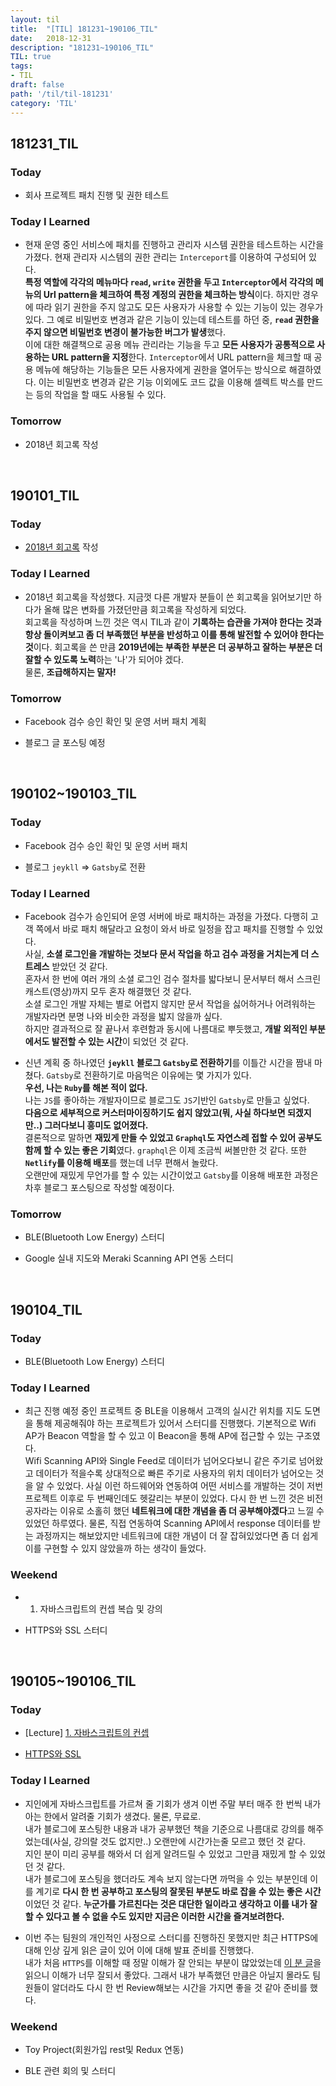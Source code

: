 ```yaml
---
layout: til
title:  "[TIL] 181231~190106_TIL"
date:   2018-12-31
description: "181231~190106_TIL"
TIL: true
tags:
- TIL
draft: false
path: '/til/til-181231'
category: 'TIL'
---
```


## 181231_TIL

### Today 

- 회사 프로젝트 패치 진행 및 권한 테스트

### Today I Learned

- 현재 운영 중인 서비스에 패치를 진행하고 관리자 시스템 권한을 테스트하는 시간을 가졌다. 현재 관리자 시스템의 권한 관리는 `Interceport`를 이용하여 구성되어 있다.<br/> **특정 역할에 각각의 메뉴마다 `read`, `write` 권한을 두고 `Interceptor`에서 각각의 메뉴의 Url pattern을 체크하여 특정 계정의 권한을 체크하는 방식**이다. 하지만 경우에 따라 읽기 권한을 주지 않고도 모든 사용자가 사용할 수 있는 기능이 있는 경우가 있다. 그 예로 비밀번호 변경과 같은 기능이 있는데 테스트를 하던 중, **`read` 권한을 주지 않으면 비밀번호 변경이 불가능한 버그가 발생**했다.<br/> 이에 대한 해결책으로 공용 메뉴 관리라는 기능을 두고 **모든 사용자가 공통적으로 사용하는 URL pattern을 지정**한다. `Interceptor`에서 URL pattern을 체크할 때 공용 메뉴에 해당하는 기능들은 모든 사용자에게 권한을 열어두는 방식으로 해결하였다. 이는 비밀번호 변경과 같은 기능 이외에도 코드 값을 이용해 셀렉트 박스를 만드는 등의 작업을 할 때도 사용될 수 있다.

### Tomorrow

- 2018년 회고록 작성

<br/>

## 190101_TIL

### Today 

- [2018년 회고록](https://bkjang.github.io/Article_memoir/) 작성

### Today I Learned

- 2018년 회고록을 작성했다. 지금껏 다른 개발자 분들이 쓴 회고록을 읽어보기만 하다가 올해 많은 변화를 가졌던만큼 회고록을 작성하게 되었다.<br/>회고록을 작성하며 느낀 것은 역시 TIL과 같이 **기록하는 습관을 가져야 한다는 것과 항상 돌이켜보고 좀 더 부족했던 부분을 반성하고 이를 통해 발전할 수 있어야 한다는 것**이다. 회고록을 쓴 만큼 **2019년에는 부족한 부분은 더 공부하고 잘하는 부분은 더 잘할 수 있도록 노력**하는 '나'가 되어야 겠다.<br/> 물론, **조급해하지는 말자!**

### Tomorrow

- Facebook 검수 승인 확인 및 운영 서버 패치 계획

- 블로그 글 포스팅 예정

<br/>

## 190102~190103_TIL

### Today 

- Facebook 검수 승인 확인 및 운영 서버 패치

- 블로그 `jeykll` => `Gatsby`로 전환

### Today I Learned

- Facebook 검수가 승인되어 운영 서버에 바로 패치하는 과정을 가졌다. 다행히 고객 쪽에서 바로 패치 해달라고 요청이 와서 바로 일정을 잡고 패치를 진행할 수 있었다. <br/>사실, **소셜 로그인을 개발하는 것보다 문서 작업을 하고 검수 과정을 거치는게 더 스트레스** 받았던 것 같다.<br/> 혼자서 한 번에 여러 개의 소셜 로그인 검수 절차를 밟다보니 문서부터 해서 스크린 캐스트(영상)까지 모두 혼자 해결했던 것 같다.<br/> 소셜 로그인 개발 자체는 별로 어렵지 않지만 문서 작업을 싫어하거나 어려워하는 개발자라면 분명 나와 비슷한 과정을 밟지 않을까 싶다. <br/>하지만 결과적으로 잘 끝나서 후련함과 동시에 나름대로 뿌듯했고, **개발 외적인 부분에서도 발전할 수 있는 시간**이 되었던 것 같다.

- 신년 계획 중 하나였던 **`jeykll` 블로그 `Gatsby`로 전환하기**를 이틀간 시간을 짬내 마쳤다. `Gatsby`로 전환하기로 마음먹은 이유에는 몇 가지가 있다.<br/>
**우선, 나는 `Ruby`를 해본 적이 없다.**<br/> 나는 `JS`를 좋아하는 개발자이므로 블로그도 `JS`기반인 `Gatsby`로 만들고 싶었다.<br/>
**다음으로 세부적으로 커스터마이징하기도 쉽지 않았고(뭐, 사실 하다보면 되겠지만..) 그러다보니 흥미도 없어졌다.**<br/> 결론적으로 말하면 **재밌게 만들 수 있었고 `Graphql`도 자연스레 접할 수 있어 공부도 함께 할 수 있는 좋은 기회**였다. `graphql`은 이제 조금씩 써볼만한 것 같다. 또한 **`Netlify`를 이용해 배포**를 했는데 너무 편해서 놀랐다.<br/> 오랜만에 재밌게 무언가를 할 수 있는 시간이었고 `Gatsby`를 이용해 배포한 과정은 차후 블로그 포스팅으로 작성할 예정이다.

### Tomorrow

- BLE(Bluetooth Low Energy) 스터디

- Google 실내 지도와 Meraki Scanning API 연동 스터디

<br/>

## 190104_TIL

### Today 

- BLE(Bluetooth Low Energy) 스터디

### Today I Learned

- 최근 진행 예정 중인 프로젝트 중 BLE을 이용해서 고객의 실시간 위치를 지도 도면을 통해 제공해줘야 하는 프로젝트가 있어서 스터디를 진행했다. 기본적으로 Wifi AP가 Beacon 역할을 할 수 있고 이 Beacon을 통해 AP에 접근할 수 있는 구조였다.<br/> Wifi Scanning API와 Single Feed로 데이터가 넘어오다보니 같은 주기로 넘어왔고 데이터가 적을수록 상대적으로 빠른 주기로 사용자의 위치 데이터가 넘어오는 것을 알 수 있었다. 사실 이런 하드웨어와 연동하여 어떤 서비스를 개발하는 것이 저번 프로젝트 이후로 두 번째인데도 헷갈리는 부분이 있었다. 다시 한 번 느낀 것은 비전공자라는 이유로 소홀히 했던 **네트워크에 대한 개념을 좀 더 공부해야겠다**고 느낄 수 있었던 하루였다. 물론, 직접 연동하여 Scanning API에서 response 데이터를 받는 과정까지는 해보았지만 네트워크에 대한 개념이 더 잘 잡혀있었다면 좀 더 쉽게 이를 구현할 수 있지 않았을까 하는 생각이 들었다.

### Weekend

- 1. 자바스크립트의 컨셉 복습 및 강의
 
- HTTPS와 SSL 스터디

<br/>

## 190105~190106_TIL

### Today 

- [Lecture] [1. 자바스크립트의 컨셉](https://bkdevlog.netlify.com/posts/concept-of-js)

- [HTTPS와 SSL](https://github.com/Im-D/Dev-Docs/blob/master/Security/HTTPS%EC%99%80%20SSL.md)

### Today I Learned

- 지인에게 자바스크립트를 가르쳐 줄 기회가 생겨 이번 주말 부터 매주 한 번씩 내가 아는 한에서 알려줄 기회가 생겼다. 물론, 무료로.<br/> 내가 블로그에 포스팅한 내용과 내가 공부했던 책을 기준으로 나름대로 강의를 해주었는데(사실, 강의랄 것도 없지만..) 오랜만에 시간가는줄 모르고 했던 것 같다.<br/> 지인 분이 미리 공부를 해와서 더 쉽게 알려드릴 수 있었고 그만큼 재밌게 할 수 있었던 것 같다.<br/> 내가 블로그에 포스팅을 했더라도 계속 보지 않는다면 까먹을 수 있는 부분인데 이를 계기로 **다시 한 번 공부하고 포스팅의 잘못된 부분도 바로 잡을 수 있는 좋은 시간**이었던 것 같다. **누군가를 가르친다는 것은 대단한 일이라고 생각하고 이를 내가 잘 할 수 있다고 볼 수 없을 수도 있지만 지금은 이러한 시간을 즐겨보려한다.**

- 이번 주는 팀원의 개인적인 사정으로 스터디를 진행하진 못했지만 최근 HTTPS에 대해 인상 깊게 읽은 글이 있어 이에 대해 발표 준비를 진행했다.<br/> 내가 처음 `HTTPS`를 이해할 때 정말 이해가 잘 안되는 부분이 많았었는데 [이 분 글](https://www.vobour.com/%EB%B9%84%EB%91%98%EA%B8%B0%EB%A1%9C-%EC%84%A4%EB%AA%85%ED%95%98%EB%8A%94-https-https-explained-with-car)을 읽으니 이해가 너무 잘되서 좋았다. 그래서 내가 부족했던 만큼은 아닐지 몰라도 팀원들이 알더라도 다시 한 번 Review해보는 시간을 가지면 좋을 것 같아 준비를 했다.

### Weekend

- Toy Project(회원가입 rest및 Redux 연동)

- BLE 관련 회의 및 스터디

<br/>
